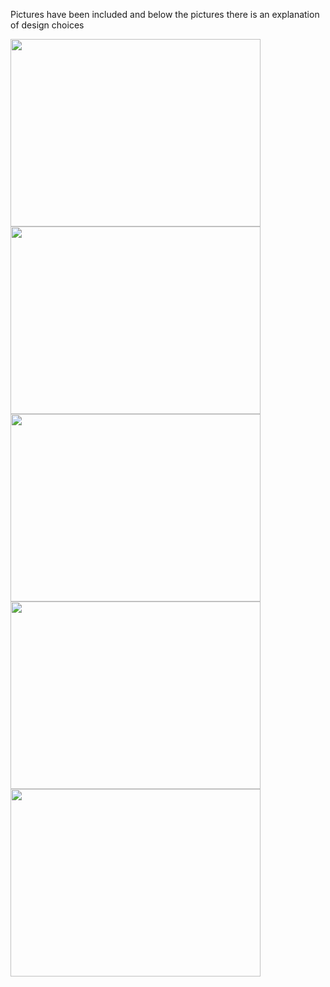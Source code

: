 Pictures have been included and below the pictures there is an explanation of design choices


<img src="https://github.com/PetervandenDoel/Robot-Claw/assets/73015873/af0889a6-7423-4307-9a6c-34c6a29ee2d0" width="400" height="300" />

<img src="https://github.com/PetervandenDoel/Robot-Claw/assets/73015873/51e9a5e7-8e7a-490d-8dcb-96f2d673c20e" width="400" height="300" />
<img src="https://github.com/PetervandenDoel/Robot-Claw/assets/73015873/6382f749-248e-4361-b53c-ef7e72ca8670" width="400" height="300" />

<img src="https://github.com/PetervandenDoel/Robot-Claw/assets/73015873/15f82367-69b0-4884-9342-ba6e84c2b8d0" width="400" height="300" />

<img src="https://github.com/PetervandenDoel/Robot-Claw/assets/73015873/8a9e8ee0-6425-4c25-b33c-d96be40cbf88" width="400" height="300" />
